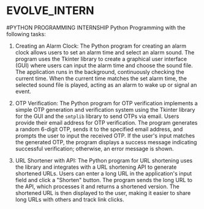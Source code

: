 # EVOLVE_INTERN
#PYTHON PROGRAMMING INTERNSHIP
Python Programming with the following tasks:

1) Creating an Alarm Clock:
   The Python program for creating an alarm clock allows users to set an alarm time and select an alarm sound. The program uses the Tkinter library to create a graphical user interface (GUI) where users can input the alarm time and choose the sound file. The application runs in the background, continuously checking the current time. When the current time matches the set alarm time, the selected sound file is played, acting as an alarm to wake up or signal an event.

2) OTP Verification:
   The Python program for OTP verification implements a simple OTP generation and verification system using the Tkinter library for the GUI and the `smtplib` library to send OTPs via email. Users provide their email address for OTP verification. The program generates a random 6-digit OTP, sends it to the specified email address, and prompts the user to input the received OTP. If the user's input matches the generated OTP, the program displays a success message indicating successful verification; otherwise, an error message is shown.

3) URL Shortener with API:
   The Python program for URL shortening uses the library and integrates with a URL shortening API to generate shortened URLs. Users can enter a long URL in the application's input field and click a "Shorten" button. The program sends the long URL to the API, which processes it and returns a shortened version. The shortened URL is then displayed to the user, making it easier to share long URLs with others and track link clicks.
